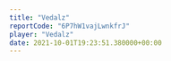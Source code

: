 ```yaml
---
title: "Vedalz"
reportCode: "6P7hW1vajLwnkfrJ"
player: "Vedalz"
date: 2021-10-01T19:23:51.380000+00:00
---
```

